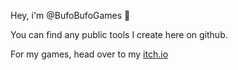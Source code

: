 Hey, i'm @BufoBufoGames :frog:

You can find any public tools I create here on github.

For my games, head over to my [itch.io](https://bufobufogames.itch.io/)

<!---It's rude to look here, and there are no secrets...--->
